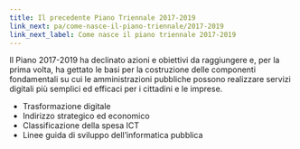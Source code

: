 ```yaml
---
title: Il precedente Piano Triennale 2017-2019
link_next: pa/come-nasce-il-piano-triennale/2017-2019
link_next_label: Come nasce il piano triennale 2017-2019
---
```


Il Piano 2017-2019 ha declinato azioni e obiettivi da raggiungere e, per la
prima volta, ha gettato le basi per la costruzione delle componenti fondamentali
su cui le amministrazioni pubbliche possono realizzare servizi digitali più
semplici ed efficaci per i cittadini e le imprese.

* Trasformazione digitale
* Indirizzo strategico ed economico
* Classificazione della spesa ICT
* Linee guida di sviluppo dell’informatica pubblica
